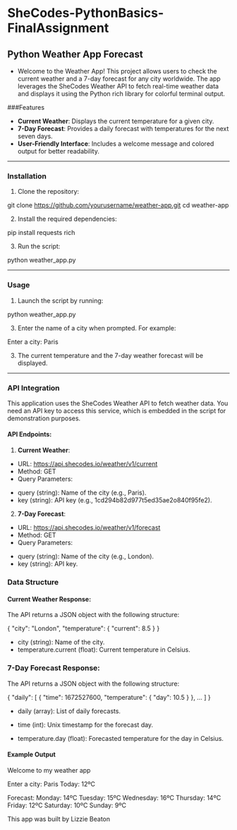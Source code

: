 # SheCodes-PythonBasics-FinalAssignment

## Python Weather App Forecast

* Welcome to the Weather App! This project allows users to check the current weather and a 7-day forecast for any city worldwide. The app leverages the SheCodes Weather API to fetch real-time weather data and displays it using the Python rich library for colorful terminal output.

###Features

* **Current Weather**: Displays the current temperature for a given city.
* **7-Day Forecast**: Provides a daily forecast with temperatures for the next seven days.
* **User-Friendly Interface**: Includes a welcome message and colored output for better readability.

---

### Installation

1. Clone the repository:

git clone https://github.com/yourusername/weather-app.git
cd weather-app

2. Install the required dependencies:

pip install requests rich

3. Run the script:

python weather_app.py

---

### Usage
1. Launch the script by running:
   
python weather_app.py

3. Enter the name of a city when prompted. For example:

Enter a city: Paris

3. The current temperature and the 7-day weather forecast will be displayed.

---

### API Integration

This application uses the SheCodes Weather API to fetch weather data. You need an API key to access this service, which is embedded in the script for demonstration purposes.

#### API Endpoints:

1. **Current Weather**:

* URL: https://api.shecodes.io/weather/v1/current
* Method: GET
* Query Parameters:
- query (string): Name of the city (e.g., Paris).
- key (string): API key (e.g., 1cd294b82d977t5ed35ae2o840f95fe2).

2. **7-Day Forecast**:

* URL: https://api.shecodes.io/weather/v1/forecast
* Method: GET
* Query Parameters:
- query (string): Name of the city (e.g., London).
- key (string): API key.

### Data Structure

#### Current Weather Response:

The API returns a JSON object with the following structure:

{
  "city": "London",
  "temperature": {
    "current": 8.5
  }
}

* city (string): Name of the city.
* temperature.current (float): Current temperature in Celsius.

### 7-Day Forecast Response:

The API returns a JSON object with the following structure:

{
  "daily": [
    {
      "time": 1672527600,
      "temperature": {
        "day": 10.5
      }
    },
    ...
  ]
}

* daily (array): List of daily forecasts.

- time (int): Unix timestamp for the forecast day.

- temperature.day (float): Forecasted temperature for the day in Celsius.

#### Example Output

Welcome to my weather app

Enter a city: Paris
Today: 12ºC

Forecast:
Monday: 14ºC
Tuesday: 15ºC
Wednesday: 16ºC
Thursday: 14ºC
Friday: 12ºC
Saturday: 10ºC
Sunday: 9ºC

This app was built by Lizzie Beaton

